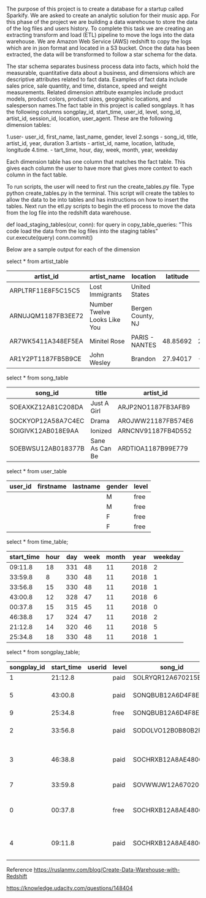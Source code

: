 The purpose of this project is to create a database for a startup called Sparkify. We are asked to create an analytic solution for their music app. For this phase of the project we are building a data warehouse to store the data of the log files and users history. To complete this task we are creating an extracting transform and load (ETL) pipeline to move the logs into the data warehouse. We are Amazon Web Service (AWS) redshift to copy the logs which are in json format and located in a S3 bucket. Once the data has been extracted, the data will be transformed to follow a star schema for the data. 

The star schema separates business process data into facts, which hold the measurable, quantitative data about a business, and dimensions which are descriptive attributes related to fact data. Examples of fact data include sales price, sale quantity, and time, distance, speed and weight measurements. Related dimension attribute examples include product models, product colors, product sizes, geographic locations, and salesperson names.The fact table in this project is called songplays. It has the following columns songplay_id, start_time, user_id, level, song_id, artist_id, session_id, location, user_agent.  These are the following dimension tables: 
 
1.user- user_id, first_name, last_name, gender, level
2.songs - song_id, title, artist_id, year, duration
3.artists - artist_id, name, location, latitude, longitude
4.time. - tart_time, hour, day, week, month, year, weekday
 
Each dimension table has one column that matches the fact table. This gives each column the user to have more that gives more context to each column in the fact table. 

To run scripts, the user will need to first run the create_tables.py file. Type python create_tables.py in the terminal. 
This script will create the tables to allow the data to be into tables and has instructions on how to insert the tables. 
Next run the etl.py scripts to begin the etl process to move the data from the log file into the redshift data warehouse.

def load_staging_tables(cur, conn):
    for query in copy_table_queries:
    "This code load the data from the log files into the staging tables"
    cur.execute(query)
    conn.commit()


Below are a sample output for each of the dimension 

select * from artist_table

| artist\_id         | artist\_name                 | location          | latitude | longitude  |
| ------------------ | ---------------------------- | ----------------- | -------- | ---------- |
| ARPLTRF11E8F5C15C5 | Lost Immigrants              | United States     |          |
| ARNUJQM1187FB3EE72 | Number Twelve Looks Like You | Bergen County, NJ |          |
| AR7WK5411A348EF5EA | Minitel Rose                 | PARIS - NANTES    | 48.85692 | 2.34121    |
| AR1Y2PT1187FB5B9CE | John Wesley                  | Brandon           | 27.94017 | \-82.32547 |

select * from song_table

| song\_id           | title          | artist\_id         | year | duration |
| ------------------ | -------------- | ------------------ | ---- | -------- |
| SOEAXKZ12A81C208DA | Just A Girl    | ARJP2NO1187FB3AFB9 | 1999 | 256      |
| SOCKYOP12A58A7C4EC | Drama          | AROJWW21187FB574E6 | 2003 | 195      |
| SOIGIVK12AB018E9AA | Ionized        | ARNCNV91187FB4D552 | 1996 | 444      |
| SOEBWSU12AB018377B | Sane As Can Be | ARDTIOA1187B99E779 | 2000 | 105      |

select * from user_table

| user\_id | firstname | lastname | gender | level |
| -------- | --------- | -------- | ------ | ----- |
|          |           |          | M      | free  |
|          |           |          | M      | free  |
|          |           |          | F      | free  |
|          |           |          | F      | free  |
            
select * from time_table;

| start\_time | hour | day | week | month | year | weekday |
| ----------- | ---- | --- | ---- | ----- | ---- | ------- |
| 09:11.8     | 18   | 331 | 48   | 11    | 2018 | 2       |
| 33:59.8     | 8    | 330 | 48   | 11    | 2018 | 1       |
| 33:56.8     | 15   | 330 | 48   | 11    | 2018 | 1       |
| 43:00.8     | 12   | 328 | 47   | 11    | 2018 | 6       |
| 00:37.8     | 15   | 315 | 45   | 11    | 2018 | 0       |
| 46:38.8     | 17   | 324 | 47   | 11    | 2018 | 2       |
| 21:12.8     | 14   | 320 | 46   | 11    | 2018 | 5       |
| 25:34.8     | 18   | 330 | 48   | 11    | 2018 | 1       |

select * from songplay_table;

| songplay\_id | start\_time | userid | level | song\_id           | artist\_id         | sessionid | location                                       | useragent |
| ------------ | ----------- | ------ | ----- | ------------------ | ------------------ | --------- | ---------------------------------------------- | --------- |
| 1            | 21:12.8     |        | paid  | SOLRYQR12A670215BF | ARNLO5S1187B9B80CC |           | Red Bluff, CA                                  |           |
| 5            | 43:00.8     |        | paid  | SONQBUB12A6D4F8ED0 | ARFCUN31187B9AD578 |           | Tampa-St. Petersburg-Clearwater, FL            |           |
| 9            | 25:34.8     |        | free  | SONQBUB12A6D4F8ED0 | ARFCUN31187B9AD578 |           | Palestine, TX                                  |           |
| 2            | 33:56.8     |        | paid  | SODOLVO12B0B80B2F4 | AR6XPWV1187B9ADAEB |           | Detroit-Warren-Dearborn, MI                    |           |
| 3            | 46:38.8     |        | paid  | SOCHRXB12A8AE48069 | ARTDQRC1187FB4EFD4 |           | San Francisco-Oakland-Hayward, CA              |           |
| 7            | 33:59.8     |        | paid  | SOVWWJW12A670206BE | AR3ZL6A1187B995B37 |           | Waterloo-Cedar Falls, IA                       |           |
| 0            | 00:37.8     |        | free  | SOCHRXB12A8AE48069 | ARTDQRC1187FB4EFD4 |           | Nashville-Davidson--Murfreesboro--Franklin, TN |           |
| 4            | 09:11.8     |        | paid  | SOCHRXB12A8AE48069 | ARTDQRC1187FB4EFD4 |           | San Francisco-Oakland-Hayward, CA              |           |

Reference
https://ruslanmv.com/blog/Create-Data-Warehouse-with-Redshift

https://knowledge.udacity.com/questions/148404

 
